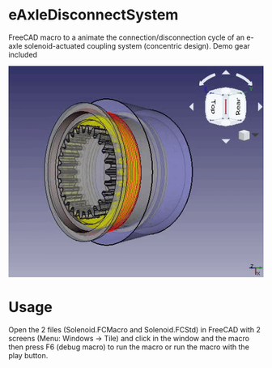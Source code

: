 # eAxleDisconnectSystem
FreeCAD macro to a animate the connection/disconnection cycle of an e-axle solenoid-actuated coupling system (concentric design).
Demo gear included


![](/Video/GIF.gif)


# Usage
Open the 2 files (Solenoid.FCMacro and Solenoid.FCStd) in FreeCAD with 2 screens (Menu: Windows → Tile) and click in the window and the macro then press F6 (debug macro) to run the macro or run the macro with the play button.
